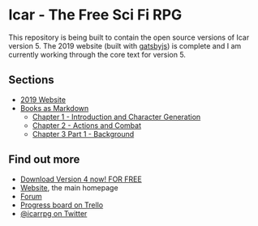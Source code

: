 # Icar - The Free Sci Fi RPG
This repository is being built to contain the open source versions of Icar version 5. The 2019 website (built with [gatsbyjs](https://www.gatsbyjs.org/)) is complete and I am currently working through the core text for version 5.

## Sections
- [2019 Website](https://github.com/brainwipe/icar/tree/master/web/gatsby2019)
- [Books as Markdown](https://github.com/brainwipe/icar/tree/master/books/core/Chapters%20as%20Markdown)
  - [Chapter 1 - Introduction and Character Generation](https://github.com/brainwipe/icar/blob/master/books/core/Chapters%20as%20Markdown/ch1-intro-chargen.md)
  - [Chapter 2 - Actions and Combat](https://github.com/brainwipe/icar/blob/master/books/core/Chapters%20as%20Markdown/ch2-combat.md)
  - [Chapter 3 Part 1 - Background](https://github.com/brainwipe/icar/blob/master/books/core/Chapters%20as%20Markdown/ch3-background-1.md)
  
## Find out more
- [Download Version 4 now! FOR FREE](https://www.drivethrurpg.com/product/133597/Icar)
- [Website](http://www.icar.co.uk), the main homepage
- [Forum](http://www.1km1kt.net/forum/viewforum.php?f=34)
- [Progress board on Trello](https://trello.com/b/46BJhlX1/icar-the-sci-fi-ttrpg-wwwicarcouk)
- [@icarrpg on Twitter](https://twitter.com/icarrpg)
